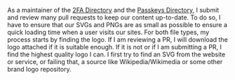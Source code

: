 As a maintainer of the [2FA Directory](https://2fa.directory) and the [Passkeys Directory](https://passkeys.2fa.directory),
I submit and review many pull requests to keep our content up-to-date. To do so, I have to ensure
that our SVGs and PNGs are as small as possible to ensure a quick loading time when a user visits
our sites. For both file types, my process starts by finding the logo. If I am reviewing a PR, I will
download the logo attached if it is suitable enough. If it is not or if I am submitting a PR, I find
the highest quality logo I can. I first try to find an SVG from the website or service, or failing
that, a source like Wikipedia/Wikimedia or some other brand logo repository.
